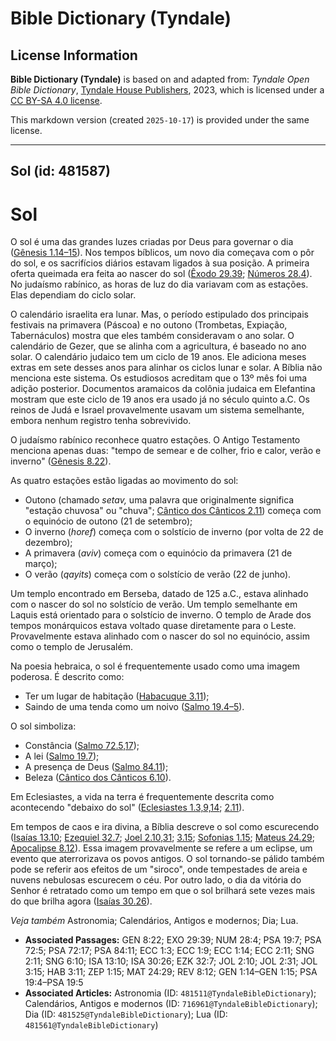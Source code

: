 # Bible Dictionary (Tyndale)

## License Information

**Bible Dictionary (Tyndale)** is based on and adapted from: _Tyndale Open Bible Dictionary_, [Tyndale House Publishers](https://tyndaleopenresources.com/), 2023, which is licensed under a [CC BY-SA 4.0 license](https://creativecommons.org/licenses/by-sa/4.0/legalcode.en).

This markdown version (created `2025-10-17`) is provided under the same license.



--------------------------------

## Sol (id: 481587)

Sol
===

O sol é uma das grandes luzes criadas por Deus para governar o dia ([Gênesis 1\.14–15](https://ref.ly/Gen1:14-Gen1:15)). Nos tempos bíblicos, um novo dia começava com o pôr do sol, e os sacrifícios diários estavam ligados à sua posição. A primeira oferta queimada era feita ao nascer do sol ([Êxodo 29\.39](https://ref.ly/Exod29:39); [Números 28\.4](https://ref.ly/Num28:4)). No judaísmo rabínico, as horas de luz do dia variavam com as estações. Elas dependiam do ciclo solar.

O calendário israelita era lunar. Mas, o período estipulado dos principais festivais na primavera (Páscoa) e no outono (Trombetas, Expiação, Tabernáculos) mostra que eles também consideravam o ano solar. O calendário de Gezer, que se alinha com a agricultura, é baseado no ano solar. O calendário judaico tem um ciclo de 19 anos. Ele adiciona meses extras em sete desses anos para alinhar os ciclos lunar e solar. A Bíblia não menciona este sistema. Os estudiosos acreditam que o 13º mês foi uma adição posterior. Documentos aramaicos da colônia judaica em Elefantina mostram que este ciclo de 19 anos era usado já no século quinto a.C. Os reinos de Judá e Israel provavelmente usavam um sistema semelhante, embora nenhum registro tenha sobrevivido.

O judaísmo rabínico reconhece quatro estações. O Antigo Testamento menciona apenas duas: "tempo de semear e de colher, frio e calor, verão e inverno" ([Gênesis 8\.22](https://ref.ly/Gen8:22)).

As quatro estações estão ligadas ao movimento do sol:

* Outono (chamado *setav,* uma palavra que originalmente significa "estação chuvosa" ou "chuva"; [Cântico dos Cânticos 2\.11](https://ref.ly/Song2:11)) começa com o equinócio de outono (21 de setembro);
* O inverno (*horef*) começa com o solstício de inverno (por volta de 22 de dezembro);
* A primavera (*aviv*) começa com o equinócio da primavera (21 de março);
* O verão (*qayits*) começa com o solstício de verão (22 de junho).

Um templo encontrado em Berseba, datado de 125 a.C., estava alinhado com o nascer do sol no solstício de verão. Um templo semelhante em Laquis está orientado para o solstício de inverno. O templo de Arade dos tempos monárquicos estava voltado quase diretamente para o Leste. Provavelmente estava alinhado com o nascer do sol no equinócio, assim como o templo de Jerusalém.

Na poesia hebraica, o sol é frequentemente usado como uma imagem poderosa. É descrito como:

* Ter um lugar de habitação ([Habacuque 3\.11](https://ref.ly/Hab3:11));
* Saindo de uma tenda como um noivo ([Salmo 19\.4–5](https://ref.ly/Ps19:4-Ps19:5)).

O sol simboliza:

* Constância ([Salmo 72\.5,17](https://ref.ly/Ps72:5));
* A lei ([Salmo 19\.7](https://ref.ly/Ps19:7));
* A presença de Deus ([Salmo 84\.11](https://ref.ly/Ps84:11));
* Beleza ([Cântico dos Cânticos 6\.10](https://ref.ly/Song6:10)).

Em Eclesiastes, a vida na terra é frequentemente descrita como acontecendo "debaixo do sol" ([Eclesiastes 1\.3,9,14](https://ref.ly/Eccl1:3); [2\.11](https://ref.ly/Eccl2:11)).

Em tempos de caos e ira divina, a Bíblia descreve o sol como escurecendo ([Isaías 13\.10](https://ref.ly/Isa13:10); [Ezequiel 32\.7](https://ref.ly/Ezek32:7); [Joel 2\.10,31](https://ref.ly/Joel2:10); [3\.15](https://ref.ly/Joel3:15); [Sofonias 1\.15](https://ref.ly/Zeph1:15); [Mateus 24\.29](https://ref.ly/Matt24:29); [Apocalipse 8\.12](https://ref.ly/Rev8:12)). Essa imagem provavelmente se refere a um eclipse, um evento que aterrorizava os povos antigos. O sol tornando\-se pálido também pode se referir aos efeitos de um "siroco", onde tempestades de areia e nuvens nebulosas escurecem o céu. Por outro lado, o dia da vitória do Senhor é retratado como um tempo em que o sol brilhará sete vezes mais do que brilha agora ([Isaías 30\.26](https://ref.ly/Isa30:26)).

*Veja também* Astronomia; Calendários, Antigos e modernos; Dia; Lua.

* **Associated Passages:** GEN 8:22; EXO 29:39; NUM 28:4; PSA 19:7; PSA 72:5; PSA 72:17; PSA 84:11; ECC 1:3; ECC 1:9; ECC 1:14; ECC 2:11; SNG 2:11; SNG 6:10; ISA 13:10; ISA 30:26; EZK 32:7; JOL 2:10; JOL 2:31; JOL 3:15; HAB 3:11; ZEP 1:15; MAT 24:29; REV 8:12; GEN 1:14–GEN 1:15; PSA 19:4–PSA 19:5
* **Associated Articles:** Astronomia (ID: `481511@TyndaleBibleDictionary`); Calendários, Antigos e modernos (ID: `716961@TyndaleBibleDictionary`); Dia (ID: `481525@TyndaleBibleDictionary`); Lua (ID: `481561@TyndaleBibleDictionary`)

